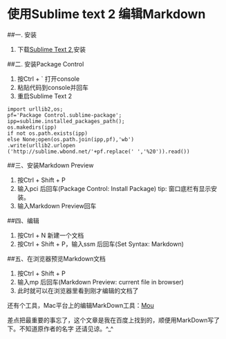 使用Sublime text 2 编辑Markdown<br>
==================
##一. 安装
1. 下载<a href="www.baidu.com">Sublime Text 2</a>,安装

##二. 安装Package Control
1. 按Ctrl + ` 打开console
2. 粘贴代码到console并回车
3. 重启Sublime Text 2
<pre><code>import urllib2,os;
pf='Package Control.sublime-package';
ipp=sublime.installed_packages_path();
os.makedirs(ipp)
if not os.path.exists(ipp) 
else None;open(os.path.join(ipp,pf),'wb')
.write(urllib2.urlopen
('http://sublime.wbond.net/'+pf.replace(' ','%20')).read())
</code></pre>

##三、安装Markdown Preview
1. 按Ctrl + Shift + P
2. 输入pci 后回车(Package Control: Install Package) tip: 窗口底栏有显示安装。
4. 输入Markdown Preview回车

##四、编辑
1. 按Ctrl + N 新建一个文档
2. 按Ctrl + Shift + P，输入ssm 后回车(Set Syntax: Markdown)

##五、在浏览器预览Markdown文档
1. 按Ctrl + Shift + P
2. 输入mp 后回车(Markdown Preview: current file in browser)
3. 此时就可以在浏览器里看到刚才编辑的文档了

还有个工具，Mac平台上的编辑MarkDown工具：<a href="http://25.io/mou/">Mou</a>

差点把最重要的事忘了，这个文章是我在百度上找到的，顺便用MarkDown写了下。不知道原作者的名字
还请见谅。^_^

